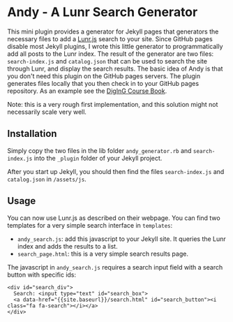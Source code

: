 # Andy - A Lunr Search Generator

This mini plugin provides a generator for Jekyll pages that generators the necessary files to add a [Lunr.js](http://lunrjs.com/) search to your site. 
Since GitHub pages disable most Jekyll plugins, I wrote this little generator to programmatically add all posts to the Lunr index. The result of the generator are two files: `search-index.js` and `catalog.json` that can be used to search the site through Lunr, and display the search results. The basic idea of Andy is that you don't need this plugin on the GitHub pages servers. The plugin generates files locally that you then check in to your GitHub pages repository. As an example see the [DigInG Course Book](https://github.com/diging/course-book).

Note: this is a very rough first implementation, and this solution might not necessarily scale very well.

## Installation

Simply copy the two files in the lib folder `andy_generator.rb` and `search-index.js` into the `_plugin` folder of your Jekyll project.

After you start up Jekyll, you should then find the files `search-index.js` and `catalog.json` in `/assets/js`.

## Usage

You can now use Lunr.js as described on their webpage. You can find two templates for a very simple search interface in `templates`:
 - `andy_search.js`: add this javascript to your Jekyll site. It queries the Lunr index and adds the results to a list.
 - `search_page.html`: this is a very simple search results page.
 
The javascript in `andy_search.js` requires a search input field with a search button with specific ids:
```
<div id="search_div">
  Search: <input type="text" id="search_box">
  <a data-href="{{site.baseurl}}/search.html" id="search_button"><i class="fa fa-search"></i></a>
</div>
```


